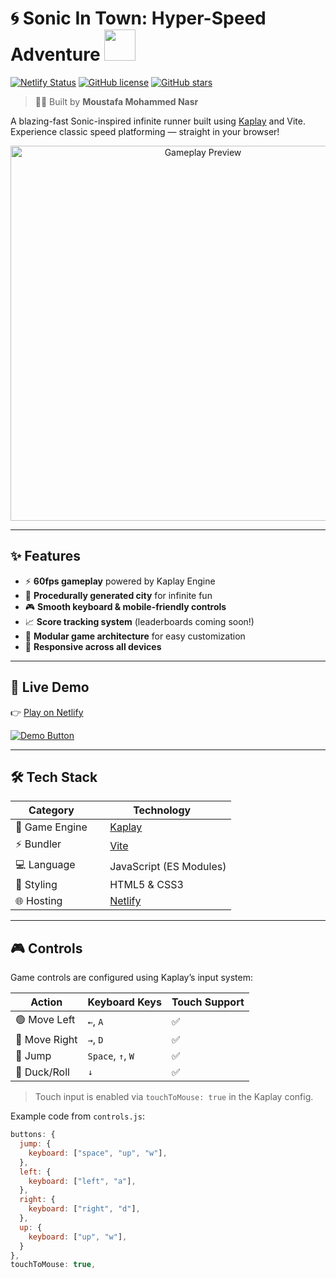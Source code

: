 # 🌀 Sonic In Town: Hyper-Speed Adventure <img src="https://media.giphy.com/media/3o7aCTPPm4OHfRLSH6/giphy.gif" width="50px" />

[![Netlify Status](https://api.netlify.com/api/v1/badges/YOUR-BUILD-ID/deploy-status)](https://app.netlify.com/sites/sonic-in-town/deploys)
[![GitHub license](https://img.shields.io/github/license/moustafanasr/sonic-in-town?color=blue)](https://github.com/moustafanasr/sonic-in-town/blob/main/LICENSE)
[![GitHub stars](https://img.shields.io/github/stars/moustafanasr/sonic-in-town?style=social)](https://github.com/moustafanasr/sonic-in-town/stargazers)

> 👨‍💻 Built by **Moustafa Mohammed Nasr**

A blazing-fast Sonic-inspired infinite runner built using [Kaplay](https://www.kaplay.dev/) and Vite.  
Experience classic speed platforming — straight in your browser!

<div align="center">
  <img src="https://media.giphy.com/media/v1.Y2lkPTc5MGI3NjExcDZ5bG9mZ3R1a2FpZ3F3Z2V4Y2x0bGZ6dW5jZ2J6eWZqY2J1eGJ1ZyZlcD12MV9pbnRlcm5hbF9naWZfYnlfaWQmY3Q9Zw/3oKIPEqDGUULpEU0aQ/giphy.gif" width="600" alt="Gameplay Preview">
</div>

---

## ✨ Features

- ⚡ **60fps gameplay** powered by Kaplay Engine
- 🌆 **Procedurally generated city** for infinite fun
- 🎮 **Smooth keyboard & mobile-friendly controls**
- 📈 **Score tracking system** (leaderboards coming soon!)
- 🔀 **Modular game architecture** for easy customization
- 📱 **Responsive across all devices**

---

## 🚀 Live Demo

👉 [Play on Netlify](https://sonic-in-town.netlify.app)

[![Demo Button](https://img.shields.io/badge/TRY_LIVE_DEMO-FF5722?style=for-the-badge&logo=netlify&logoColor=white)](https://sonic-in-town.netlify.app)

---

## 🛠 Tech Stack

<div align="center">

| Category         | Technology                                                                 |
|------------------|----------------------------------------------------------------------------|
| 🧠 Game Engine   | <img src="https://kaplay.dev/favicon.ico" width="16"> [Kaplay](https://www.kaplay.dev/) |
| ⚡ Bundler       | <img src="https://vitejs.dev/logo.svg" width="16"> [Vite](https://vitejs.dev/) |
| 💻 Language      | <img src="https://upload.wikimedia.org/wikipedia/commons/6/6a/JavaScript-logo.png" width="16"> JavaScript (ES Modules) |
| 🎨 Styling       | <img src="https://upload.wikimedia.org/wikipedia/commons/6/61/HTML5_logo_and_wordmark.svg" width="16"> HTML5 & CSS3 |
| 🌐 Hosting       | <img src="https://www.netlify.com/v3/img/components/logomark.png" width="16"> [Netlify](https://www.netlify.com) |

</div>

---

## 🎮 Controls

Game controls are configured using Kaplay’s input system:

| Action   | Keyboard Keys             | Touch Support |
|----------|---------------------------|----------------|
| 🟢 Move Left  | `←`, `A`                      | ✅ |
| 🔴 Move Right | `→`, `D`                      | ✅ |
| 🔼 Jump       | `Space`, `↑`, `W`             | ✅ |
| 🔽 Duck/Roll  | `↓`                           | ✅ |

> Touch input is enabled via `touchToMouse: true` in the Kaplay config.

Example code from `controls.js`:

```js
buttons: {
  jump: {
    keyboard: ["space", "up", "w"],
  },
  left: {
    keyboard: ["left", "a"],
  },
  right: {
    keyboard: ["right", "d"],
  },
  up: {
    keyboard: ["up", "w"],
  }
},
touchToMouse: true,
